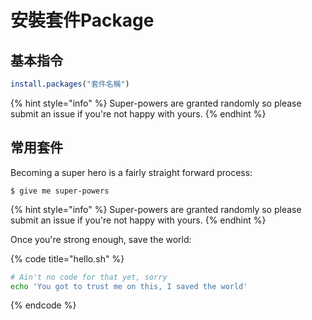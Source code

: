 # 安裝套件Package

## 基本指令

```r
install.packages("套件名稱")
```

{% hint style="info" %}
 Super-powers are granted randomly so please submit an issue if you're not happy with yours.
{% endhint %}

## 常用套件

Becoming a super hero is a fairly straight forward process:

```
$ give me super-powers
```

{% hint style="info" %}
 Super-powers are granted randomly so please submit an issue if you're not happy with yours.
{% endhint %}

Once you're strong enough, save the world:

{% code title="hello.sh" %}
```bash
# Ain't no code for that yet, sorry
echo 'You got to trust me on this, I saved the world'
```
{% endcode %}



